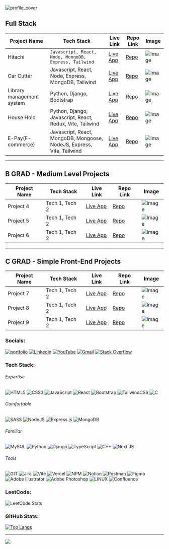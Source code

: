 <div >
  
![profile_cover](https://i.ibb.co/zGFSPQp/git-Profile-Cover.png)
  
## Full Stack

| Project Name | Tech Stack | Live Link | Repo Link | Image |
|--------------|------------|-----------|-----------|-------|
| Hitachi    | ```Javascript, React, Node, MongoDB, Express, Tailwind``` | [Live App](https://hitachi-manufacturer-website-client-side.vercel.app/) | [Repo]([https://github.com/username/project1](https://github.com/techtobit/HITACHI-MANUFACTURER-WEBSITE-ClientSide)) | ![Image](link-to-image1) |
| Car Cutter    | Javascript, React, Node, Express, MongoDB, Tailwind | [Live App](https://car-cutter-full-stack-website-client-side.vercel.app/) | [Repo]([https://github.com/username/project2](https://github.com/techtobit/Car-Cutter-FullStack-Website-Client-Side)) | ![Image](link-to-image2) |
| Library management system    | Python, Django, Bootstrap | [Live App](https://library-ms-p5si.onrender.com/) | [Repo](https://github.com/techtobit/lms) | ![Image](link-to-image3) |
| House Hold | Python, Django, Javascript, React, Redux, Vite, Tailwind | [Live App](https://house-hold-front-end.vercel.app/) | [Repo](https://github.com/techtobit/HouseHold_Front) | ![Image](link-to-image3) |
| E-Pay(F-commerce) | Javascript, React, MongoDB, Mongoose, NodeJS, Express, Vite, Tailwind | [Live App](https://e-pay-beige.vercel.app/) | [Repo](https://github.com/techtobit/e-pay) | ![Image](link-to-image3) |

---

## B GRAD - Medium Level Projects

| Project Name | Tech Stack | Live Link | Repo Link | Image |
|--------------|------------|-----------|-----------|-------|
| Project 4    | Tech 1, Tech 2 | [Live App](https://example.com) | [Repo](https://github.com/username/project4) | ![Image](link-to-image4) |
| Project 5    | Tech 1, Tech 2 | [Live App](https://example.com) | [Repo](https://github.com/username/project5) | ![Image](link-to-image5) |
| Project 6    | Tech 1, Tech 2 | [Live App](https://example.com) | [Repo](https://github.com/username/project6) | ![Image](link-to-image6) |

---

## C GRAD - Simple Front-End Projects

| Project Name | Tech Stack | Live Link | Repo Link | Image |
|--------------|------------|-----------|-----------|-------|
| Project 7    | Tech 1, Tech 2 | [Live App](https://example.com) | [Repo](https://github.com/username/project7) | ![Image](link-to-image7) |
| Project 8    | Tech 1, Tech 2 | [Live App](https://example.com) | [Repo](https://github.com/username/project8) | ![Image](link-to-image8) |
| Project 9    | Tech 1, Tech 2 | [Live App](https://example.com) | [Repo](https://github.com/username/project9) | ![Image](link-to-image9) |



### Socials:
[![portfolio](https://img.shields.io/badge/-Website-c14438?style=flat&logo=Google-Chrome&logoColor=white&link=https://pytopia.ai)](https://ashrafuddin.vercel.app/)
[![LinkedIn](https://img.shields.io/badge/LinkedIn-%230077B5.svg?logo=linkedin&logoColor=white)](https://linkedin.com/in/ashrafuddin17)
[![YouTube](https://img.shields.io/badge/YouTube-%23FF0000.svg?logo=YouTube&logoColor=white)](https://youtube.com/c/TECHTOBITS) 
[![Gmail](https://img.shields.io/badge/-Gmail-c14438?style=flat&logo=Gmail&logoColor=white)](mailto:dev.ashraf.uddin@gmail.com)
[![Stack Overflow](https://img.shields.io/badge/-Stackoverflow-FE7A16?logo=stack-overflow&logoColor=white)](https://stackoverflow.com/users/md-ashraf-uddin)
### Tech Stack:
###### Expertise
![HTML5](https://img.shields.io/badge/html5-%23E34F26.svg?style=plastic&logo=html5&logoColor=white) 
![CSS3](https://img.shields.io/badge/css3-%231572B6.svg?style=plastic&logo=css3&logoColor=white)
![JavaScript](https://img.shields.io/badge/javascript-%23323330.svg?style=plastic&logo=javascript&logoColor=%23F7DF1E)
![React](https://img.shields.io/badge/react-%2320232a.svg?style=plastic&logo=react&logoColor=%2361DAFB)
![Bootstrap](https://img.shields.io/badge/bootstrap-%238511FA.svg?style=plastic&logo=bootstrap&logoColor=white) 
![TailwindCSS](https://img.shields.io/badge/tailwindcss-%2338B2AC.svg?style=plastic&logo=tailwind-css&logoColor=white)
![C](https://img.shields.io/badge/c-%2300599C.svg?style=plastic&logo=c&logoColor=white) 
###### Comfortable
![SASS](https://img.shields.io/badge/SASS-hotpink.svg?style=plastic&logo=SASS&logoColor=white)
![NodeJS](https://img.shields.io/badge/node.js-6DA55F?style=plastic&logo=node.js&logoColor=white)
![Express.js](https://img.shields.io/badge/express.js-%23404d59.svg?style=plastic&logo=express&logoColor=%2361DAFB)
![MongoDB](https://img.shields.io/badge/MongoDB-%234ea94b.svg?style=plastic&logo=mongodb&logoColor=white) 
###### Familiar
![MySQL](https://img.shields.io/badge/mysql-%2300000f.svg?style=plastic&logo=mysql&logoColor=white)
![Python](https://img.shields.io/badge/python-3670A0?style=plastic&logo=python&logoColor=ffdd54)
![Django](https://img.shields.io/badge/django-%23092E20.svg?style=plastic&logo=django&logoColor=white)
![TypeScript](https://img.shields.io/badge/typescript-%23007ACC.svg?style=plastic&logo=typescript&logoColor=white)
![C++](https://img.shields.io/badge/c++-%2300599C.svg?style=plastic&logo=c%2B%2B&logoColor=white)
![Next JS](https://img.shields.io/badge/Next-black?style=plastic&logo=next.js&logoColor=white)
###### Tools
![GIT](https://img.shields.io/badge/Git-fc6d26?style=plastic&logo=git&logoColor=white)
![Jira](https://img.shields.io/badge/jira-%230A0FFF.svg?style=plastic&logo=jira&logoColor=white)
![Vite](https://img.shields.io/badge/vite-%23646CFF.svg?style=plastic&logo=vite&logoColor=white)
![Vercel](https://img.shields.io/badge/vercel-%23000000.svg?style=plastic&logo=vercel&logoColor=white)
![NPM](https://img.shields.io/badge/NPM-%23CB3837.svg?style=plastic&logo=npm&logoColor=white)
![Notion](https://img.shields.io/badge/Notion-%23000000.svg?style=plastic&logo=notion&logoColor=white) 
![Postman](https://img.shields.io/badge/Postman-FF6C37?style=plastic&logo=postman&logoColor=white)
![Figma](https://img.shields.io/badge/figma-%23F24E1E.svg?style=plastic&logo=figma&logoColor=white) 
![Adobe Illustrator](https://img.shields.io/badge/adobe%20illustrator-%23FF9A00.svg?style=plastic&logo=adobe%20illustrator&logoColor=white)
![Adobe Photoshop](https://img.shields.io/badge/adobe%20photoshop-%2331A8FF.svg?style=plastic&logo=adobe%20photoshop&logoColor=white) 
![LINUX](https://img.shields.io/badge/Linux-FCC624?style=plastic&logo=linux&logoColor=black) 
![Confluence](https://img.shields.io/badge/confluence-%23172BF4.svg?style=plastic&logo=confluence&logoColor=white) 


### LeetCode:
![LeetCode Stats](https://leetcode.card.workers.dev/ashrafuddin17?theme=default&font=source_code_pro&extension=null)

### GitHub Stats:
[![Top Langs](https://github-readme-stats.vercel.app/api/top-langs/?username=techtobit&layout=compact)](https://github.com/techtobit/github-readme-stats)


---
[![](https://visitcount.itsvg.in/api?id=techtobit&icon=0&color=0)](https://visitcount.itsvg.in)

